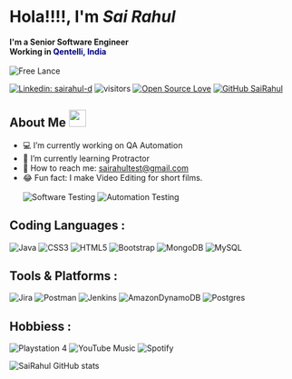 # <b>Hola!!!!, I'm <i>Sai Rahul</i> </b>

 <b>I'm a Senior Software Engineer</b><br>
 <b>Working in <span style="color: navy">Qentelli, India</b></span><br><br>
![Free Lance](https://img.shields.io/badge/Free%20Lance-Available-green?style=social&logo=appveyor&logoColor=green&textcolor=green)

[![Linkedin: sairahul-d](https://img.shields.io/badge/-SaiRahul-blue?style=flat-square&logo=Linkedin&logoColor=white&link=https://www.linkedin.com/in/sairahul-d/)](https://www.linkedin.com/in/sairahul-d/)
![visitors](https://visitor-badge.glitch.me/badge?page_id=sairahul132)
[![Open Source Love](https://badges.frapsoft.com/os/v1/open-source.svg?v=102)](https://github.com/ellerbrock/open-source-badge/)
[![GitHub SaiRahul](https://img.shields.io/github/followers/thaiane?label=follow&style=social)](https://github.com/sairahul132)


## About Me <img src="https://media.giphy.com/media/VgCDAzcKvsR6OM0uWg/giphy.gif" width="30"> 

- 💻 I’m currently working on QA Automation
- 🌱 I’m currently learning Protractor
- 💌 How to reach me: sairahultest@gmail.com
- 😂 Fun fact: I make Video Editing for short films. 
  <br><br>
![Software Testing](https://img.shields.io/badge/Ask%20Me-Software%20Testing-red)
![Automation Testing](https://img.shields.io/badge/-Automation%20Testing-green)

## <b>Coding Languages : </b><br>
![Java](https://img.shields.io/badge/java-%23ED8B00.svg?style=for-the-badge&logo=java&logoColor=white)
![CSS3](https://img.shields.io/badge/css3-%231572B6.svg?style=for-the-badge&logo=css3&logoColor=white)
![HTML5](https://img.shields.io/badge/html5-%23E34F26.svg?style=for-the-badge&logo=html5&logoColor=white)
![Bootstrap](https://img.shields.io/badge/bootstrap-%23563D7C.svg?style=for-the-badge&logo=bootstrap&logoColor=white)
![MongoDB](https://img.shields.io/badge/MongoDB-%234ea94b.svg?style=for-the-badge&logo=mongodb&logoColor=white)
![MySQL](https://img.shields.io/badge/mysql-%2300f.svg?style=for-the-badge&logo=mysql&logoColor=white)

## <b>Tools & Platforms : </b><br>
![Jira](https://img.shields.io/badge/jira-%230A0FFF.svg?style=for-the-badge&logo=jira&logoColor=white)
![Postman](https://img.shields.io/badge/Postman-FF6C37?style=for-the-badge&logo=postman&logoColor=white)
![Jenkins](https://img.shields.io/badge/jenkins-%232C5263.svg?style=for-the-badge&logo=jenkins&logoColor=white)
![AmazonDynamoDB](https://img.shields.io/badge/Amazon%20DynamoDB-4053D6?style=for-the-badge&logo=Amazon%20DynamoDB&logoColor=white)
![Postgres](https://img.shields.io/badge/postgres-%23316192.svg?style=for-the-badge&logo=postgresql&logoColor=white)

## <b>Hobbiess : </b><br>
![Playstation 4](https://img.shields.io/badge/Playstation%204-003791?style=for-the-badge&logo=playstation-4&logoColor=white)
![YouTube Music](https://img.shields.io/badge/YouTube_Music-FF0000?style=for-the-badge&logo=youtube-music&logoColor=white)
![Spotify](https://img.shields.io/badge/Spotify-1ED760?style=for-the-badge&logo=spotify&logoColor=white)

![SaiRahul GitHub stats](https://github-readme-stats.vercel.app/api?username=sairahul132&show_icons=true&theme=tokyonight)
